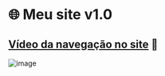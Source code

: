 # 🌐 Meu site v1.0

## [Vídeo da navegação no site](https://youtu.be/MHTKtBsLYKk) 🎉

![image](https://user-images.githubusercontent.com/77420289/110174824-7dff6280-7ddf-11eb-8f4b-ee036946c8c5.png)
